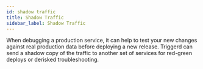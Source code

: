 ```yaml
---
id: shadow traffic
title: Shadow Traffic
sidebar_label: Shadow Traffic
---
```


When debugging a production service, it can help to test your new changes against real production data before deploying a new release. Triggerd can send a shadow copy of the traffic to another set of services for red-green deploys or derisked troubleshooting.